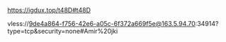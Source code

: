 https://igdux.top/t48D#t48D

vless://9de4a864-f756-42e6-a05c-6f372a669f5e@163.5.94.70:34914?type=tcp&security=none#Amir%20jki

